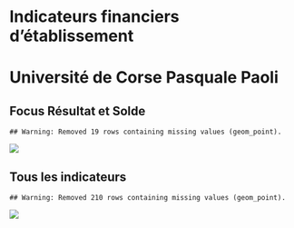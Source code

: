 Indicateurs financiers d’établissement
================

# Université de Corse Pasquale Paoli

## Focus Résultat et Solde

    ## Warning: Removed 19 rows containing missing values (geom_point).

![](université_de_corse_pasquale_paoli_files/figure-gfm/etab.focus-1.png)<!-- -->

## Tous les indicateurs

    ## Warning: Removed 210 rows containing missing values (geom_point).

![](université_de_corse_pasquale_paoli_files/figure-gfm/etab-1.png)<!-- -->
